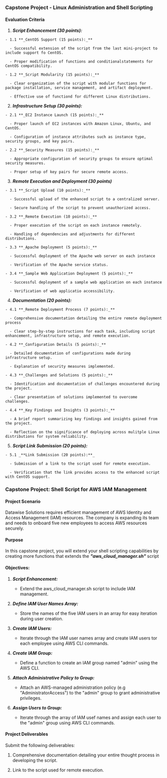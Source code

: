 ### Capstone Project - Linux Administration and Shell Scripting

#### Evaluation Criteria

  1. **_Script Enhancement (30 points):_**

    - 1.1 **_CentOS Support (15 points):_**
        
      - Successful extension of the script from the last mini-project to include support fo CentOS.

      - Proper modification of functions and conditionalstatements for CentOS compatibility.

    - 1.2 **_Script Modularity (15 points):_**

      - Clear organization of the script with modular functions for package installation, service management, and artifact deployment.

      - Effective use of functiond for different Linux distributions.

  2. **_Infrastructure Setup (30 points):_**

    - 2.1 **_EC2 Instance Launch (15 points):_**

      - Proper launch of EC2 instances with Amazon Linux, Ubuntu, and CentOS.

      - Configuration of instance attributes such as instance type, security groups, and key pairs.

    - 2.2 **_Security Measures (15 points):_**
     
      - Appropriate configuration of security groups to ensure optimal security measures.

      - Proper setup of key pairs for secure remote access.

  3. **_Remote Execution and Deployment (30 points)_**

    - 3.1 **_Script Upload (10 points):_**

      - Successful upload of the enhanced script to a centralized server.

      - Secure handling of the script to prevent unauthorized access.

    - 3.2 **_Remote Execution (10 points):_**
    
      - Proper execution of the script on each instance remotely.

      - Handling of dependencies and adjustments for different distributions.

    - 3.3 **_Apache Deployment (5 points):_**

      - Successful deployment of the Apache web server on each instance

      - Verification of the Apache service status.

    - 3.4 **_Sample Web Application Deployment (5 points):_**

      - Successful deployment of a sample web application on each instance

      - Verification of web applicatio accessibility.

  4. **_Documentation (20 points):_** 
    
    - 4.1 **_Remote Deployment Process (7 points):_**

      - Comprehensive documentation detailing the entire remote deployment process

      - Clear step-by-step instructions for each task, including script enhancement, infrastructure setup, and remote execution.

    - 4.2 **_Configuration Details (5 points):_**
    
      - Detailed documentation of configurations made during infrastructure setup.

      - Explanation of security measures implemented.

    - 4.3 **_Challenges and Solutions (5 points):_**

      - Identification and documentation of challenges encountered during the project.

      - Clear presentation of solutions implemented to overcome challenges.

    - 4.4 **_Key Findings and Insights (3 points):_**

      - A brief report summarizing key findings and insights gained from the project.

      - Reflection on the significance of deploying across mulitple Linux distributions for system reliability.

  5. **_Script Link Submission (20 points):_**
    
    - 5.1 _**Link Submission (20 points):**_

      - Submission of a link to the script used for remote execution.

      - Verification that the link provides access to the enhanced script with CentOS support.

### Capstone Project: Shell Script for AWS IAM Management

#### Project Scenario

Datawise Solutions requires efficient management of AWS Identity and Access Management (IAM) resources. The company is expanding its team and needs to onboard five new employees to access AWS resources securely.

#### Purpose

In this capstone project, you will extend your shell scripting capabilities by creating more functions that extends the _**"aws_cloud_manager.sh"**_ script

#### Objectives:

  1. **_Script Enhancement:_**

      - Extend the aws_cloud_manager.sh script to include IAM management.

  2. **_Define IAM User Names Array:_**

      - Store the names of the five IAM users in an array for easy iteration during user creation.

  3. **_Create IAM Users:_**

      - Iterate through the IAM user names array and create IAM users tor each employee using AWS CLI commands.

  4. **_Create IAM Group:_**

      - Define a function to create an IAM group named "admin" using the AWS CLI.

  5. **_Attach Administrative Policy to Group:_**

      - Attach an AWS-managed administration policy (e.g "AdministratorAccess") to the "admin" group to grant administrative privileges.

  6. **_Assign Users to Group:_**
  
      - Iterate through the array of IAM usef names and assign each user to the "admin" group using AWS CLI commands.

#### Project Deliverables

Submit the following deliverables:

  1. Comprehensive documentation detailing your entire thought process in developing the script.

  2. Link to the script used for remote execution.

